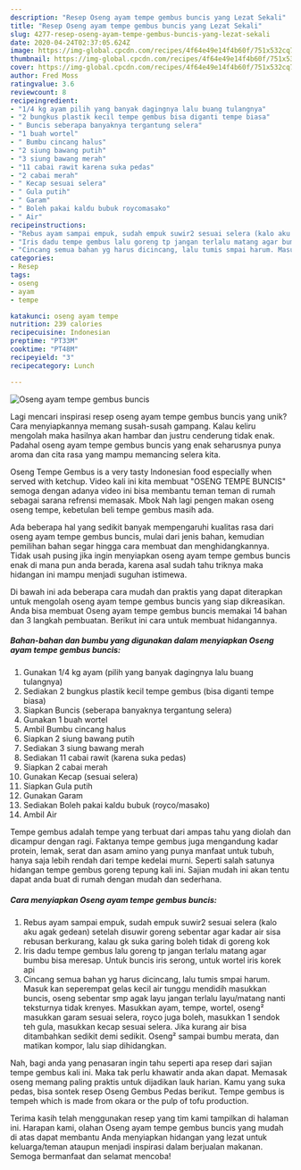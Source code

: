 ```yaml
---
description: "Resep Oseng ayam tempe gembus buncis yang Lezat Sekali"
title: "Resep Oseng ayam tempe gembus buncis yang Lezat Sekali"
slug: 4277-resep-oseng-ayam-tempe-gembus-buncis-yang-lezat-sekali
date: 2020-04-24T02:37:05.624Z
image: https://img-global.cpcdn.com/recipes/4f64e49e14f4b60f/751x532cq70/oseng-ayam-tempe-gembus-buncis-foto-resep-utama.jpg
thumbnail: https://img-global.cpcdn.com/recipes/4f64e49e14f4b60f/751x532cq70/oseng-ayam-tempe-gembus-buncis-foto-resep-utama.jpg
cover: https://img-global.cpcdn.com/recipes/4f64e49e14f4b60f/751x532cq70/oseng-ayam-tempe-gembus-buncis-foto-resep-utama.jpg
author: Fred Moss
ratingvalue: 3.6
reviewcount: 8
recipeingredient:
- "1/4 kg ayam pilih yang banyak dagingnya lalu buang tulangnya"
- "2 bungkus plastik kecil tempe gembus bisa diganti tempe biasa"
- " Buncis seberapa banyaknya tergantung selera"
- "1 buah wortel"
- " Bumbu cincang halus"
- "2 siung bawang putih"
- "3 siung bawang merah"
- "11 cabai rawit karena suka pedas"
- "2 cabai merah"
- " Kecap sesuai selera"
- " Gula putih"
- " Garam"
- " Boleh pakai kaldu bubuk roycomasako"
- " Air"
recipeinstructions:
- "Rebus ayam sampai empuk, sudah empuk suwir2 sesuai selera (kalo aku agak gedean) setelah disuwir goreng sebentar agar kadar air sisa rebusan berkurang, kalau gk suka garing boleh tidak di goreng kok"
- "Iris dadu tempe gembus lalu goreng tp jangan terlalu matang agar bumbu bisa meresap. Untuk buncis iris serong, untuk wortel iris korek api"
- "Cincang semua bahan yg harus dicincang, lalu tumis smpai harum. Masuk kan seperempat gelas kecil air tunggu mendidih masukkan buncis, oseng sebentar smp agak layu jangan terlalu layu/matang nanti teksturnya tidak krenyes. Masukkan ayam, tempe, wortel, oseng² masukkan garam sesuai selera, royco juga boleh, masukkan 1 sendok teh gula, masukkan kecap sesuai selera. Jika kurang air bisa ditambahkan sedikit demi sedikit. Oseng² sampai bumbu merata, dan matikan kompor, lalu siap dihidangkan."
categories:
- Resep
tags:
- oseng
- ayam
- tempe

katakunci: oseng ayam tempe 
nutrition: 239 calories
recipecuisine: Indonesian
preptime: "PT33M"
cooktime: "PT48M"
recipeyield: "3"
recipecategory: Lunch

---
```



![Oseng ayam tempe gembus buncis](https://img-global.cpcdn.com/recipes/4f64e49e14f4b60f/751x532cq70/oseng-ayam-tempe-gembus-buncis-foto-resep-utama.jpg)

Lagi mencari inspirasi resep oseng ayam tempe gembus buncis yang unik? Cara menyiapkannya memang susah-susah gampang. Kalau keliru mengolah maka hasilnya akan hambar dan justru cenderung tidak enak. Padahal oseng ayam tempe gembus buncis yang enak seharusnya punya aroma dan cita rasa yang mampu memancing selera kita.

Oseng Tempe Gembus is a very tasty Indonesian food especially when served with ketchup. Video kali ini kita membuat &#34;OSENG TEMPE BUNCIS&#34; semoga dengan adanya video ini bisa membantu teman teman di rumah sebagai sarana refrensi memasak. Mbok Nah lagi pengen makan oseng oseng tempe, kebetulan beli tempe gembus masih ada.

Ada beberapa hal yang sedikit banyak mempengaruhi kualitas rasa dari oseng ayam tempe gembus buncis, mulai dari jenis bahan, kemudian pemilihan bahan segar hingga cara membuat dan menghidangkannya. Tidak usah pusing jika ingin menyiapkan oseng ayam tempe gembus buncis enak di mana pun anda berada, karena asal sudah tahu triknya maka hidangan ini mampu menjadi suguhan istimewa.


Di bawah ini ada beberapa cara mudah dan praktis yang dapat diterapkan untuk mengolah oseng ayam tempe gembus buncis yang siap dikreasikan. Anda bisa membuat Oseng ayam tempe gembus buncis memakai 14 bahan dan 3 langkah pembuatan. Berikut ini cara untuk membuat hidangannya.

<!--inarticleads1-->

##### Bahan-bahan dan bumbu yang digunakan dalam menyiapkan Oseng ayam tempe gembus buncis:

1. Gunakan 1/4 kg ayam (pilih yang banyak dagingnya lalu buang tulangnya)
1. Sediakan 2 bungkus plastik kecil tempe gembus (bisa diganti tempe biasa)
1. Siapkan  Buncis (seberapa banyaknya tergantung selera)
1. Gunakan 1 buah wortel
1. Ambil  Bumbu cincang halus
1. Siapkan 2 siung bawang putih
1. Sediakan 3 siung bawang merah
1. Sediakan 11 cabai rawit (karena suka pedas)
1. Siapkan 2 cabai merah
1. Gunakan  Kecap (sesuai selera)
1. Siapkan  Gula putih
1. Gunakan  Garam
1. Sediakan  Boleh pakai kaldu bubuk (royco/masako)
1. Ambil  Air


Tempe gembus adalah tempe yang terbuat dari ampas tahu yang diolah dan dicampur dengan ragi. Faktanya tempe gembus juga mengandung kadar protein, lemak, serat dan asam amino yang punya manfaat untuk tubuh, hanya saja lebih rendah dari tempe kedelai murni. Seperti salah satunya hidangan tempe gembus goreng tepung kali ini. Sajian mudah ini akan tentu dapat anda buat di rumah dengan mudah dan sederhana. 

<!--inarticleads2-->

##### Cara menyiapkan Oseng ayam tempe gembus buncis:

1. Rebus ayam sampai empuk, sudah empuk suwir2 sesuai selera (kalo aku agak gedean) setelah disuwir goreng sebentar agar kadar air sisa rebusan berkurang, kalau gk suka garing boleh tidak di goreng kok
1. Iris dadu tempe gembus lalu goreng tp jangan terlalu matang agar bumbu bisa meresap. Untuk buncis iris serong, untuk wortel iris korek api
1. Cincang semua bahan yg harus dicincang, lalu tumis smpai harum. Masuk kan seperempat gelas kecil air tunggu mendidih masukkan buncis, oseng sebentar smp agak layu jangan terlalu layu/matang nanti teksturnya tidak krenyes. Masukkan ayam, tempe, wortel, oseng² masukkan garam sesuai selera, royco juga boleh, masukkan 1 sendok teh gula, masukkan kecap sesuai selera. Jika kurang air bisa ditambahkan sedikit demi sedikit. Oseng² sampai bumbu merata, dan matikan kompor, lalu siap dihidangkan.


Nah, bagi anda yang penasaran ingin tahu seperti apa resep dari sajian tempe gembus kali ini. Maka tak perlu khawatir anda akan dapat. Memasak oseng memang paling praktis untuk dijadikan lauk harian. Kamu yang suka pedas, bisa sontek resep Oseng Gembus Pedas berikut. Tempe gembus is tempeh which is made from okara or the pulp of tofu production. 

Terima kasih telah menggunakan resep yang tim kami tampilkan di halaman ini. Harapan kami, olahan Oseng ayam tempe gembus buncis yang mudah di atas dapat membantu Anda menyiapkan hidangan yang lezat untuk keluarga/teman ataupun menjadi inspirasi dalam berjualan makanan. Semoga bermanfaat dan selamat mencoba!
